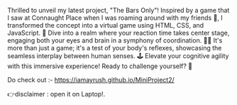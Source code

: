 Thrilled to unveil my latest project, 
 "The Bars Only"! 
Inspired by a game that I saw at Connaught Place when I was roaming around with my friends 🤧,
I transformed the concept into a virtual game using HTML, CSS, and JavaScript. 🚀 Dive into a realm where your reaction time takes center stage, engaging both your eyes and brain in a symphony of coordination. 🧠👀 It's more than just a game; it's a test of your body's reflexes, showcasing the seamless interplay between human senses. 🕹️ Elevate your cognitive agility with this immersive experience! Ready to challenge yourself? 💪

Do check out :-
 https://iamayrush.github.io/MiniProject2/

👉disclaimer : open it on Laptop!. 
